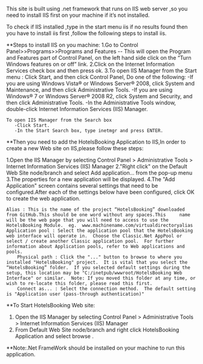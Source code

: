This site is built using .net framework that runs on IIS web server ,so you need to install IIS first on your machine if it’s not installed.

To check if IIS installed ,type in the start menu iis if no results found then you have to install iis first ,follow the following steps to install iis.

**Steps to install IIS on you machine:
1.Go to Control Panel>>Programs>>Programs and Features -- This will open the Program and Features part of Control Panel, on the left hand side click on the “Turn Windows features on or off” link.
2.Click on the Internet Information Services check box  and then  press ok.
3.To open IIS Manager from the Start menu : Click Start, and then click Control Panel,
    Do one of the following:
        -If you are using Windows Vista® or Windows Server® 2008, click System and Maintenance, and then click Administrative Tools.
	-If you are using Windows® 7 or Windows Server® 2008 R2, click System and Security, and then click Administrative Tools.
        -In the Administrative Tools window, double-click Internet Information Services (IIS) Manager.

    To open IIS Manager from the Search box
       -Click Start.
       -In the Start Search box, type inetmgr and press ENTER.

**Then you need to add the HotelsBooking Application to IIS,In order to create a new Web site on IIS,please follow these steps:

1.Open the IIS Manager by selecting Control Panel > Administrative Tools > Internet Information Services (IIS) Manager 
2."Right click" on the Default Web Site node/branch and select Add application... from the pop-up menu  
3.The properties for a new application will be displayed. 
4.The "Add Application" screen contains several settings that need to be configured.After each of the settings below have been configured, click OK to create the web application. 

	Alias : This is the name of the project “HotelsBooking” downloaded from GitHub.This should be one word without any spaces.This     name will be the web page that you will need to access to use the HotelsBooking Module.  eg.  www.machinename.com/virtualdirectoryalias 
	Application pool : Select the application pool that the HotelsBooking  web interface will operate in.  Choose the Classic.Net AppPool or select / create another Classic application pool.  For further information about Application pools, refer to Web applications and pools.
        Physical path : Click the "..." button to browse to where you installed "HotelsBooking" project.  It is vital that you select the “HotelsBooking” folder.  If you selected default settings during the setup, this location may be "C:/inetpub/wwwroot/HotelsBooking Web Interface" or similar.  Note: If you moved this folder at any time, or wish to re-locate this folder, please read this first.
        Connect as... : Select the connection method.  The default setting is "Application user (pass-through authentication)"

**To Start HotelsBooking Web site:

1.	Open the IIS Manager by selecting Control Panel > Administrative Tools > Internet Information Services (IIS) Manager 
2.	From Default Web Site node/branch and right click HotelsBooking Application and select browse .

**Note:.Net FrameWork should be installed on your machine to run this application.



